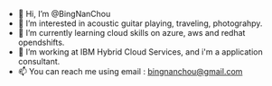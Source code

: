 - 👋 Hi, I’m @BingNanChou
- 👀 I’m interested in acoustic guitar playing, traveling, photograhpy.
- 🌱 I’m currently learning cloud skills on azure, aws and redhat opendshifts.
- 💞️ I’m working at IBM Hybrid Cloud Services, and i'm a application consultant.
- 📫 You can reach me using email : bingnanchou@gmail.com

